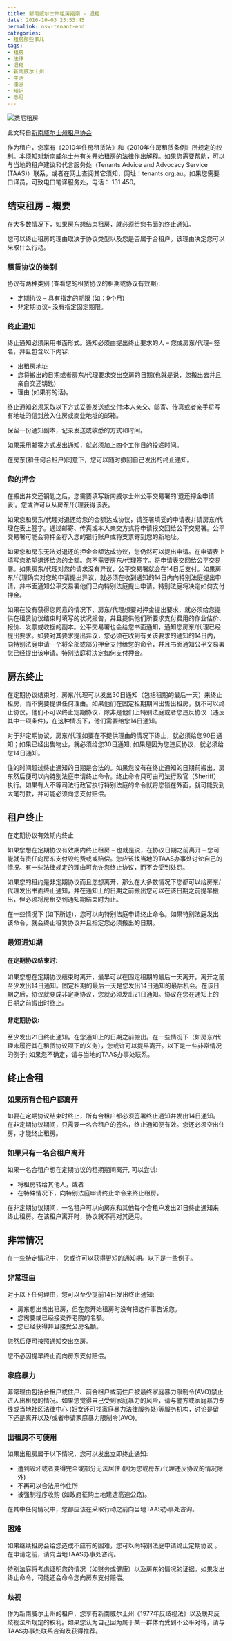 ```yaml
---
title: 新南威尔士州租房指南 - 退租
date: 2016-10-03 23:53:45
permalink: nsw-tenant-end
categories:
- 租房那些事儿
tags:
- 租房
- 法律
- 退租
- 新南威尔士州
- 生活
- 澳洲
- 知识
- 悉尼
---
```


![悉尼租房](/uploads/2016/10/blue-mountains.jpg)

此文转自[新南威尔士州租户协会](http://www.tenants.org.au/)

作为租户，您享有《2010年住房租赁法》和《2010年住房租赁条例》所规定的权利。本须知对新南威尔士州有关开始租房的法律作出解释。如果您需要帮助，可以与当地的租户建议和代言服务处（Tenants Advice and Advocacy Service (TAAS)）联系，或者在网上查阅其它须知，网址：tenants.org.au。如果您需要口译员，可致电口笔译服务处，电话： 131 450。
<!-- more -->
## 结束租房 – 概要

在大多数情况下，如果房东想结束租房，就必须给您书面的终止通知。

您可以终止租房的理由取决于协议类型以及您是否属于合租户。该理由决定您可以采取什么行动。

### 租赁协议的类别

协议有两种类别 (查看您的租赁协议的租期或协议有效期):

- 定期协议 – 具有指定的期限 (如：9个月)
- 非定期协议– 没有指定固定期限。

### 终止通知

终止通知必须采用书面形式。通知必须由提出终止要求的人 – 您或房东/代理– 签名，幷且包含以下内容:

- 出租房地址
- 您将搬出的日期或者房东/代理要求交出空房的日期(也就是说，您搬出去幷且亲自交还钥匙)
- 理由 (如果有的话)。

终止通知必须采取以下方式妥善发送或交付:本人亲交、邮寄、传真或者亲手将写有地址的信封放入住房或商业地址的邮箱。

保留一份通知副本，记录发送或收悉的方式和时间。

如果采用邮寄方式发出通知，就必须加上四个工作日的投递时间。

在房东(和任何合租户)同意下，您可以随时撤回自己发出的终止通知。

### 您的押金

在搬出幷交还钥匙之后，您需要填写新南威尔士州公平交易署的‘退还押金申请表’。您或许可以从房东/代理获得该表。

如果您和房东/代理对退还给您的金额达成协议，请签署填妥的申请表幷请房东/代理在表上签字。通过邮寄、传真或本人亲交方式将申请报交回给公平交易署。公平交易署可能会将押金存入您的银行账户或将支票寄到您的新地址。

如果您和房东无法对退还的押金金额达成协议，您仍然可以提出申请。在申请表上填写您希望退还给您的金额。您不需要房东/代理签字。将申请表交回给公平交易署。如果房东/代理对您的请求没有异议，公平交易署就会在14日后支付。如果房东/代理确实对您的申请提出异议，就必须在收到通知的14日内向特别法庭提出申请，幷书面通知公平交易署他们已向特别法庭提出申请。特别法庭将决定如何支付押金。

如果在没有获得您同意的情况下，房东/代理想要对押金提出要求，就必须给您提供在租赁协议结束时填写的状况报告，幷且提供他们所要求支付费用的作业估价、报价、发票或收据的副本。公平交易署也会给您书面通知，通知您房东/代理已经提出要求。如要对其要求提出异议，您必须在收到有关该要求的通知的14日内，向特别法庭申请一个将全部或部分押金支付给您的命令，幷且书面通知公平交易署您已经提出该申请。特别法庭将决定如何支付押金。

## 房东终止

在定期协议结束时，房东/代理可以发出30日通知（包括租期的最后一天）来终止租房，而不需要提供任何理由。如果他们在固定租期期间出售出租房，就不可以终止协议。他们不可以终止定期协议，除非是他们上特别法庭或者您违反协议（违反其中一项条件)，在这种情况下，他们需要给您14日通知。

对于非定期协议，房东/代理如要在不提供理由的情况下终止，就必须给您90日通知；如果已经出售物业，就必须给您30日通知; 如果是因为您违反协议，就必须给您14日通知。

住的时间超过终止通知的日期是合法的。如果您没有在终止通知的日期前搬出，房东然后便可以向特别法庭申请终止命令。终止命令只可由司法行政官（Sheriff）执行。如果有人不等司法行政官执行特别法庭的命令就将您锁在外面，就可能受到大笔罚款，幷可能必须向您支付赔偿。

## 租户终止

在定期协议有效期内终止

如果您想在定期协议有效期内终止租房 – 也就是说，在协议日期之前离开 – 您可能就有责任向房东支付毁约费或或赔偿。您应该找当地的TAAS办事处讨论自己的情况。有一些法律规定的理由可允许您终止协议，而不会受到处罚。

如果您的租约是非定期协议而且您想离开，那么在大多数情况下您都可以给房东/代理发出书面终止通知，幷在通知上的日期之前搬出您可以在该日期之前提早搬出，但必须将房租交到通知期结束时为止。

在一些情况下 (如下所述)，您可以向特别法庭申请终止命令。如果特别法庭发出该命令，就会终止租赁协议幷且指定您必须搬出的日期。

### 最短通知期

#### 在定期协议结束时:

如果您想在定期协议结束时离开，最早可以在固定租期的最后一天离开。离开之前至少发出14日通知。固定租期的最后一天是您发出14日通知的最后机会。在该日期之后，协议就变成非定期协议，您就必须发出21日通知。协议在您在通知上的日期之前搬出时终止。

#### 非定期协议:

至少发出21日终止通知。在您通知上的日期之前搬出。在一些情况下（如房东/代理未履行其在租赁协议项下的义务），您或许可以提早离开。以下是一些非常情况的例子; 如果您不确定，请与当地的TAAS办事处联系。

## 终止合租

### 如果所有合租户都离开

如要在定期协议结束时终止，所有合租户都必须签署终止通知幷发出14日通知。在非定期协议期间，只需要一名合租户的签名，终止通知便有效。您还必须空出住房，才能终止租房。

### 如果只有一名合租户离开

如果一名合租户想在定期协议的租期期间离开, 可以尝试:

- 将租房转给其他人，或者
- 在特殊情况下，向特别法庭申请终止命令来终止租房。

在非定期协议期间，一名租户可以向房东和其他每个合租户发出21日终止通知来终止租房。在该租户离开时，协议就不再对其适用。

## 非常情况

在一些特定情况中， 您或许可以获得更短的通知期。以下是一些例子。

### 非常理由

对于以下任何理由，您可以至少提前14日发出终止通知:

- 房东想出售出租房，但在您开始租房时没有把这件事告诉您。
- 您需要或已经接受养老院的名额。
- 您已经获得幷且接受公房名额。

您然后便可按照通知交出空房。

您不必因提早终止而向房东支付赔偿。

### 家庭暴力

非常理由包括合租户或住户、前合租户或前住户被最终家庭暴力限制令(AVO)禁止进入出租房的情况。如果您觉得自己受到家庭暴力的风险，请与警方或家庭暴力专线或当地社区法律中心 (妇女还可找家庭暴力法律服务处)等服务机构，讨论是留下还是离开以及/或者申请家庭暴力限制令(AVO)。

### 出租房不可使用

如果出租房属于以下情况，您可以发出立即终止通知:

- 遭到毁坏或者变得完全或部分无法居住 (因为您或房东/代理违反协议的情况除外)
- 不再可以合法用作住所
- 被强制程序收购 (如政府征购土地建造高速公路)。

在其中任何情况中，您都应该在采取行动之前向当地TAAS办事处咨询。

### 困难

如果继续租房会给您造成不应有的困难，您可以向特别法庭申请终止定期协议 。在申请之前，请向当地TAAS办事处咨询。

特别法庭将考虑证明您的情况（如财务或健康）以及房东的情况的证据。如果发出终止命令，可能还会命令您向房东支付赔偿。

### 歧视

作为新南威尔士州的租户，您享有新南威尔士州《1977年反歧视法》以及联邦反歧视法所规定的权利。如果您认为自己因为属于某一群体而受到不公平对待，请与TAAS办事处联系咨询及获得推荐。
